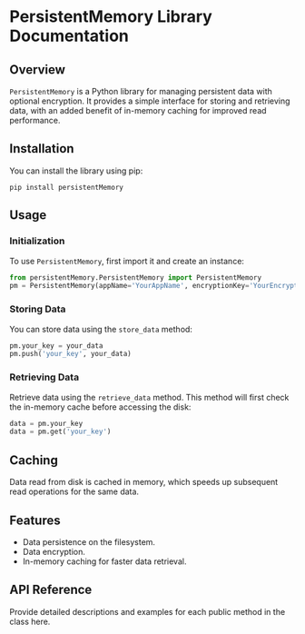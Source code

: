 
# PersistentMemory Library Documentation

## Overview
`PersistentMemory` is a Python library for managing persistent data with optional encryption. It provides a simple interface for storing and retrieving data, with an added benefit of in-memory caching for improved read performance.

## Installation
You can install the library using pip:
```
pip install persistentMemory
```

## Usage

### Initialization
To use `PersistentMemory`, first import it and create an instance:
```python
from persistentMemory.PersistentMemory import PersistentMemory
pm = PersistentMemory(appName='YourAppName', encryptionKey='YourEncryptionKey')
```

### Storing Data
You can store data using the `store_data` method:
```python
pm.your_key = your_data
pm.push('your_key', your_data)
```

### Retrieving Data
Retrieve data using the `retrieve_data` method. This method will first check the in-memory cache before accessing the disk:
```python
data = pm.your_key
data = pm.get('your_key')
```

## Caching
Data read from disk is cached in memory, which speeds up subsequent read operations for the same data.

## Features
- Data persistence on the filesystem.
- Data encryption.
- In-memory caching for faster data retrieval.

## API Reference
Provide detailed descriptions and examples for each public method in the class here.
